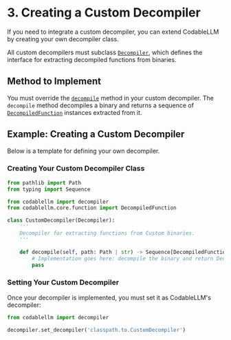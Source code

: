 # 3. Creating a Custom Decompiler

If you need to integrate a custom decompiler, you can extend CodableLLM by creating your own decompiler class.

All custom decompilers must subclass [`Decompiler`](../../../documentation/codablellm/core/decompiler/#codablellm.core.decompiler.Decompiler), which defines the interface for extracting decompiled functions from binaries.

## Method to Implement

You must override the [`decompile`](../../../documentation/codablellm/core/decompiler/#codablellm.core.decompiler.Decompiler.decompile) method in your custom decompiler. The `decompile` method decompiles a binary and returns a sequence of [`DecompiledFunction`](../../../documentation/codablellm/core/function/#codablellm.core.function.DecompiledFunction) instances extracted from it.

## Example: Creating a Custom Decompiler

Below is a template for defining your own decompiler.

### Creating Your Custom Decompiler Class

```python
from pathlib import Path
from typing import Sequence

from codablellm import decompiler
from codablellm.core.function import DecompiledFunction

class CustomDecompiler(Decompiler):
    '''
    Decompiler for extracting functions from Custom binaries.
    '''

    def decompile(self, path: Path | str) -> Sequence[DecompiledFunction]:
        # Implementation goes here: decompile the binary and return DecompiledFunction objects
        pass
```

### Setting Your Custom Decompiler

Once your decompiler is implemented, you must set it as CodableLLM's decompiler:

```python
from codablellm import decompiler

decompiler.set_decompiler('classpath.to.CustomDecompiler')
```